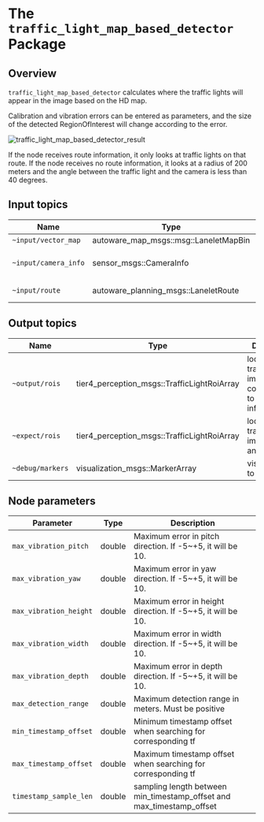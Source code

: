 # The `traffic_light_map_based_detector` Package

## Overview

`traffic_light_map_based_detector` calculates where the traffic lights will appear in the image based on the HD map.

Calibration and vibration errors can be entered as parameters, and the size of the detected RegionOfInterest will change according to the error.

![traffic_light_map_based_detector_result](./docs/traffic_light_map_based_detector_result.svg)

If the node receives route information, it only looks at traffic lights on that route.
If the node receives no route information, it looks at a radius of 200 meters and the angle between the traffic light and the camera is less than 40 degrees.

## Input topics

| Name                 | Type                                  | Description             |
| -------------------- | ------------------------------------- | ----------------------- |
| `~input/vector_map`  | autoware_map_msgs::msg::LaneletMapBin | vector map              |
| `~input/camera_info` | sensor_msgs::CameraInfo               | target camera parameter |
| `~input/route`       | autoware_planning_msgs::LaneletRoute  | optional: route         |

## Output topics

| Name             | Type                                        | Description                                                          |
| ---------------- | ------------------------------------------- | -------------------------------------------------------------------- |
| `~output/rois`   | tier4_perception_msgs::TrafficLightRoiArray | location of traffic lights in image corresponding to the camera info |
| `~expect/rois`   | tier4_perception_msgs::TrafficLightRoiArray | location of traffic lights in image without any offset               |
| `~debug/markers` | visualization_msgs::MarkerArray             | visualization to debug                                               |

## Node parameters

| Parameter              | Type   | Description                                                           |
| ---------------------- | ------ | --------------------------------------------------------------------- |
| `max_vibration_pitch`  | double | Maximum error in pitch direction. If -5~+5, it will be 10.            |
| `max_vibration_yaw`    | double | Maximum error in yaw direction. If -5~+5, it will be 10.              |
| `max_vibration_height` | double | Maximum error in height direction. If -5~+5, it will be 10.           |
| `max_vibration_width`  | double | Maximum error in width direction. If -5~+5, it will be 10.            |
| `max_vibration_depth`  | double | Maximum error in depth direction. If -5~+5, it will be 10.            |
| `max_detection_range`  | double | Maximum detection range in meters. Must be positive                   |
| `min_timestamp_offset` | double | Minimum timestamp offset when searching for corresponding tf          |
| `max_timestamp_offset` | double | Maximum timestamp offset when searching for corresponding tf          |
| `timestamp_sample_len` | double | sampling length between min_timestamp_offset and max_timestamp_offset |
